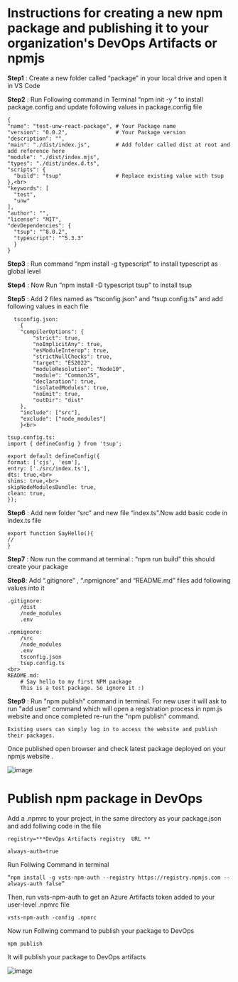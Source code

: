 
# Instructions for creating a new npm package and publishing it to your organization's DevOps Artifacts or npmjs

**Step1** : Create a new folder called “package” in your local drive  and open it in VS Code

**Step2** : Run Following command in Terminal   “npm init -y “  to install package.config and update following values in package.config file
 
    { 
    "name": "test-unw-react-package", # Your Package name  
    "version": "0.0.2",               # Your Package version 
    "description": "", 
    "main": "./dist/index.js",        # Add folder called dist at root and add reference here 
    "module": "./dist/index.mjs",     
    "types": "./dist/index.d.ts", 
    "scripts": { 
      "build": "tsup"                 # Replace existing value with tsup 
    },<br>
    "keywords": [ 
      "test", 
      "unw" 
    ], 
    "author": "", 
    "license": "MIT", 
    "devDependencies": { 
      "tsup": "^8.0.2", 
      "typescript": "^5.3.3" 
      }
    } 

**Step3** : Run command “npm install -g typescript” to install typescript as global level

**Step4** : Now Run “npm install -D  typescript tsup” to install tsup

**Step5** : Add 2 files named as  “tsconfig.json” and “tsup.config.ts” and add following values in each file 

      tsconfig.json:
        {
        "compilerOptions": { 
            "strict": true, 
            "noImplicitAny": true, 
            "esModuleInterop": true, 
            "strictNullChecks": true, 
            "target": "ES2022", 
            "moduleResolution": "Node10", 
            "module": "CommonJS", 
            "declaration": true, 
            "isolatedModules": true, 
            "noEmit": true, 
            "outDir": "dist" 
        },
        "include": ["src"], 
        "exclude": ["node_modules"] 
        }<br>

    tsup.config.ts: 
    import { defineConfig } from 'tsup'; 
  
    export default defineConfig({ 
    format: ['cjs', 'esm'], 
    entry: ['./src/index.ts'], 
    dts: true,<br>
    shims: true,<br>
    skipNodeModulesBundle: true, 
    clean: true, 
    }); 



**Step6** : Add new folder “src” and new file “index.ts”.Now add basic code in index.ts file

    export function SayHello(){
    //
    }

**Step7** : Now run the command at terminal : “npm run build” this should create your package

**Step8**: Add “.gitignore” , “.npmignore” and “README.md” files add following values into it
 
    .gitignore:
        /dist
        /node_modules
        .env
        
    .npmignore:
        /src
        /node_modules
        .env
        tsconfig.json
        tsup.config.ts
    <br>
    README.md:
        # Say hello to my first NPM package
        This is a test package. So ignore it :)

**Step9** : Run "npm publish" command in terminal. For new user it will ask to run "add user" command which will open a registration process in npm.js website and once completed re-run the "npm publish" command.

    Existing users can simply log in to access the website and publish their packages.

Once published open browser and check latest package deployed on your npmjs website .

![image](https://github.com/rajsingh008/package/assets/13310226/b57cfd04-8f4e-43ed-99c0-b18801669cca)

# Publish npm package in  DevOps

Add a .npmrc to your project, in the same directory as your package.json and add follwing code in the file

    registry=***DevOps Artifacts registry  URL **
                    
    always-auth=true

Run Follwing Command in terminal 
 
    “npm install -g vsts-npm-auth --registry https://registry.npmjs.com --always-auth false” 

Then, run vsts-npm-auth to get an Azure Artifacts token added to your user-level .npmrc file

    vsts-npm-auth -config .npmrc
  
Now run Follwing command to publish your package to DevOps

    npm publish 

It will publish your package to DevOps artifacts

![image](https://github.com/rajsingh008/create-react-npm-package/assets/13310226/9ca0a66e-c0c8-457b-83d2-feb9a6635301)




